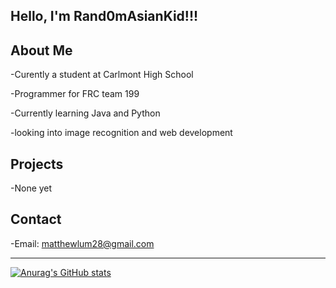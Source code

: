 Hello, I'm Rand0mAsianKid!!!
-------------------------------------------
About Me
-------------------------------------------
-Curently a student at Carlmont High School

-Programmer for FRC team 199

-Currently learning Java and Python

-looking into image recognition and web development

Projects
-----------------------------------------
-None yet

Contact
-----------------------------
-Email: matthewlum28@gmail.com

------------------------------
[![Anurag's GitHub stats](https://github-readme-stats.vercel.app/api?username=Rand0mAsianKid)](https://github.com/anuraghazra/github-readme-stats)

